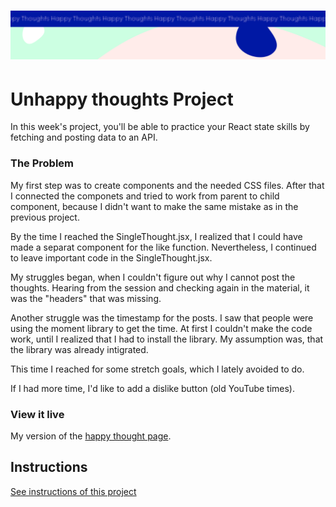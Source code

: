 <h1 align="center">
  <a href="">
    <img src="/src/assets/happy-thoughts.svg" alt="Project Banner Image">
  </a>
</h1>

# Unhappy thoughts Project

In this week's project, you'll be able to practice your React state skills by fetching and posting data to an API.

### The Problem

My first step was to create components and the needed CSS files. After that I connected the componets and tried to work from parent to child component, because I didn't want to make the same mistake as in the previous project.

By the time I reached the SingleThought.jsx, I realized that I could have made a separat component for the like function. Nevertheless, I continued to leave important code in the SingleThought.jsx.

My struggles began, when I couldn't figure out why I cannot post the thoughts. Hearing from the session and checking again in the material, it was the "headers" that was missing.

Another struggle was the timestamp for the posts. I saw that people were using the moment library to get the time. At first I couldn't make the code work, until I realized that I had to install the library. My assumption was, that the library was already intigrated.

This time I reached for some stretch goals, which I lately avoided to do.

If I had more time, I'd like to add a dislike button (old YouTube times).

### View it live

My version of the [happy thought page](https://nathalie-happy-thoughts.netlify.app/).

## Instructions

<a href="instructions.md">
   See instructions of this project
  </a>
